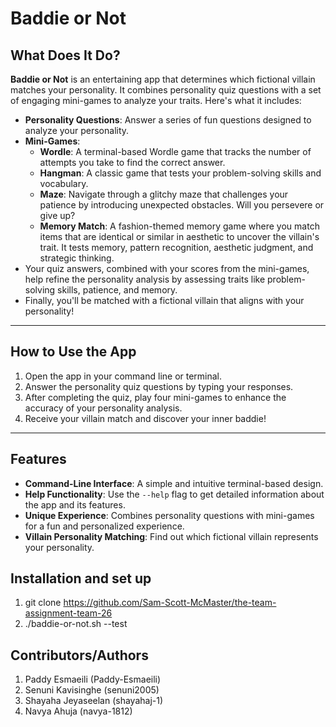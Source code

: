 # Baddie or Not 

## What Does It Do?
**Baddie or Not** is an entertaining app that determines which fictional villain matches your personality. It combines personality quiz questions with a set of engaging mini-games to analyze your traits. Here's what it includes:

- **Personality Questions**: Answer a series of fun questions designed to analyze your personality.
- **Mini-Games**:
    - **Wordle**: A terminal-based Wordle game that tracks the number of attempts you take to find the correct answer.
    - **Hangman**: A classic game that tests your problem-solving skills and vocabulary.
    - **Maze**: Navigate through a glitchy maze that challenges your patience by introducing unexpected obstacles. Will you persevere or give up?
    - **Memory Match**: A fashion-themed memory game where you match items that are identical or similar in aesthetic to uncover the villain's trait. It tests memory, pattern recognition, aesthetic judgment, and strategic thinking.
- Your quiz answers, combined with your scores from the mini-games, help refine the personality analysis by assessing traits like problem-solving skills, patience, and memory.
- Finally, you'll be matched with a fictional villain that aligns with your personality!

---

## How to Use the App
1. Open the app in your command line or terminal.
2. Answer the personality quiz questions by typing your responses.
3. After completing the quiz, play four mini-games to enhance the accuracy of your personality analysis.
4. Receive your villain match and discover your inner baddie!

---

## Features
- **Command-Line Interface**: A simple and intuitive terminal-based design.
- **Help Functionality**: Use the `--help` flag to get detailed information about the app and its features.
- **Unique Experience**: Combines personality questions with mini-games for a fun and personalized experience.
- **Villain Personality Matching**: Find out which fictional villain represents your personality.

## Installation and set up 
1. git clone https://github.com/Sam-Scott-McMaster/the-team-assignment-team-26
2. ./baddie-or-not.sh --test

## Contributors/Authors
1. Paddy Esmaeili (Paddy-Esmaeili)
2. Senuni Kavisinghe (senuni2005)
3. Shayaha Jeyaseelan (shayahaj-1)
4. Navya Ahuja (navya-1812)
